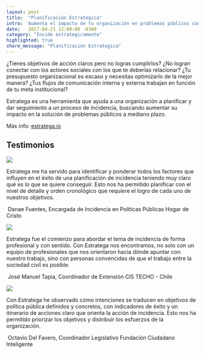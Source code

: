 ```yaml
---
layout: post
title:  "Planificación Estrategica"
intro: 'Aumenta el impacto de tu organización en problemas públicos con herramientas sencillas y transformadoras.'
date:   2017-04-21 12:00:00 -0300
category: "Incide estrategicamente"
highlighted: true
share_message: "Planificación Estrategica"
---
```

¿Tienes objetivos de acción claros pero no logras cumplirlos?
¿No logran conectar con los actores sociales con los que te deberías relacionar?
¿Tu presupuesto organizacional es escaso y necesitas optimizarlo de la mejor manera?
¿Tus flujos de comunicación interna y externa trabajan en función de tu meta institucional?

Estratega es una herramienta que ayuda a una organización a planificar y dar seguimiento a un proceso de incidencia, buscando aumentar su impacto en la solución de problemas públicos a mediano plazo.

Más info: [estratega.io](http://estratega.io/)

## Testimonios

<div class="row mb-30 mt-30">
  <div class=".col-md-1 offset-md-1">
    <img src="{{ site.baseurl }}/img/quote.svg">
  </div>
  <div class="col-md-10">
    <p>Estratega me ha servido para identificar y ponderar todos los factores que influyen en el éxito de una planificación de incidencia teniendo muy claro qué es lo que se quiere conseguir. Esto nos ha permitido planificar con el nivel de detalle y orden cronológico que requiere el logro de cada uno de nuestros objetivos.</p>
    <p>
      <img src="{{ site.baseurl }}/img/estratega/danae.png" class="rounded-circle" alt="">
      <span class="post-meta">Danae Fuentes, Encargada de Incidencia en Políticas Públicas Hogar de Cristo</span>
    </p>
  </div>
</div>

<div class="row mb-30 mt-30">
  <div class=".col-md-1 offset-md-1">
    <img src="{{ site.baseurl }}/img/quote.svg">
  </div>
  <div class="col-md-10">
    <p>Estratega fue el comienzo para abordar el tema de incidencia de forma profesional y con sentido. Con Estratega nos encontramos, no solo con un equipo de profesionales que nos orientaron hacia dónde apuntar con nuestro trabajo, sino con personas convencidas de que el trabajo entre la sociedad civil es posible.</p>
    <p>
      <img src="{{ site.baseurl }}/img/estratega/josemanuel.png" class="rounded-circle" alt="">
      <span class="post-meta">José Manuel Tapia, Coordinador de Extensión CIS TECHO - Chile</span>
    </p>
  </div>
</div>

<div class="row mb-30 mt-30">
  <div class=".col-md-1 offset-md-1">
    <img src="{{ site.baseurl }}/img/quote.svg">
  </div>
  <div class="col-md-10">
    <p>Con Estratega he observado cómo intenciones se traducen en objetivos de política pública definidos y concretos, con indicadores de éxito y un itinerario de acciones claro que orienta la acción de incidencia. Esto nos ha permitido priorizar los objetivos y distribuir los esfuerzos de la organización.</p>
    <p>
      <img src="{{ site.baseurl }}/img/estratega/octavio.png" class="rounded-circle" alt="">
      <span class="post-meta">Octavio Del Favero, Coordinador Legislativo Fundación Ciudadano Inteligente</span>
    </p>
  </div>
</div>
